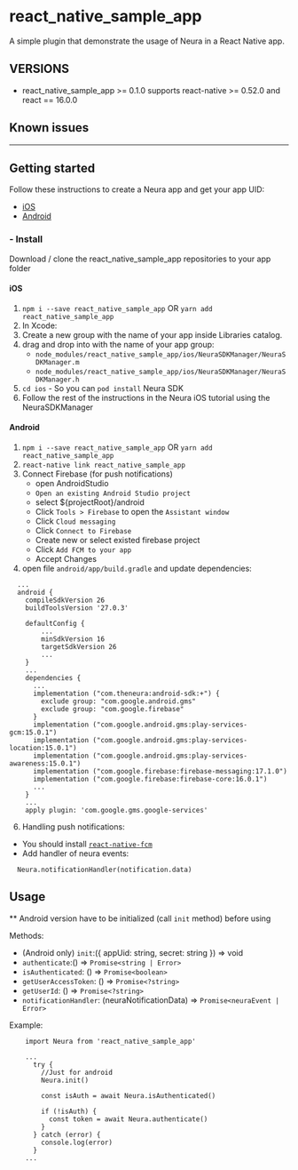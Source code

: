 # react_native_sample_app

A simple plugin that demonstrate the usage of Neura in a React Native app.

## VERSIONS

* react_native_sample_app >= 0.1.0 supports react-native >= 0.52.0 and react == 16.0.0

## Known issues
------
## Getting started

Follow these instructions to create a Neura app and get your app UID:
  * [iOS](https://dev.theneura.com/tutorials/ios)
  * [Android](https://dev.theneura.com/tutorials/android)

### - Install
Download / clone the react_native_sample_app repositories to your app folder
#### iOS
1. `npm i --save react_native_sample_app` OR `yarn add react_native_sample_app`
2. In Xcode: 
  1. Create a new group with the name of your app inside Libraries catalog.
  2. drag and drop into with the name of your app group:
      * `node_modules/react_native_sample_app/ios/NeuraSDKManager/NeuraSDKManager.m`
      * `node_modules/react_native_sample_app/ios/NeuraSDKManager/NeuraSDKManager.h`
3. `cd ios` - So you can `pod install` Neura SDK
4. Follow the rest of the instructions in the Neura iOS tutorial using the NeuraSDKManager

#### Android
1. `npm i --save react_native_sample_app` OR `yarn add react_native_sample_app`
2. `react-native link react_native_sample_app`
3. Connect Firebase (for push notifications)
    - open AndroidStudio
    - `Open an existing Android Studio project`
    - select ${projectRoot}/android
    - Click `Tools > Firebase` to open the `Assistant window`
    - Click `Cloud messaging`
    - Click `Connect to Firebase`
    - Create new or select existed firebase project
    - Click `Add FCM to your app`
    - Accept Changes
4. open file `android/app/build.gradle` and update dependencies:
```
  ...
  android {
    compileSdkVersion 26
    buildToolsVersion '27.0.3'

    defaultConfig {
        ...
        minSdkVersion 16
        targetSdkVersion 26
        ...
    }
    ...
    dependencies {
      ...
      implementation ("com.theneura:android-sdk:+") {
        exclude group: "com.google.android.gms"
        exclude group: "com.google.firebase"
      }
      implementation ("com.google.android.gms:play-services-gcm:15.0.1")
      implementation ("com.google.android.gms:play-services-location:15.0.1")
      implementation ("com.google.android.gms:play-services-awareness:15.0.1")
      implementation ("com.google.firebase:firebase-messaging:17.1.0")
      implementation ("com.google.firebase:firebase-core:16.0.1")
      ...
    }
    ...
    apply plugin: 'com.google.gms.google-services'
```
6. Handling push notifications:
- You should install [`react-native-fcm`](https://github.com/evollu/react-native-fcm)
- Add handler of neura events:
```
  Neura.notificationHandler(notification.data)
```
## Usage

** Android version have to be initialized (call `init` method) before using

Methods:
  * (Android only) `init`:({ appUid: string, secret: string }) => void
  * `authenticate`:() => `Promise<string | Error>`
  * `isAuthenticated`: () => `Promise<boolean>`
  * `getUserAccessToken`: () => `Promise<?string>`
  * `getUserId`: () => `Promise<?string>`
  * `notificationHandler`: (neuraNotificationData) => `Promise<neuraEvent | Error>`

Example:
```
    import Neura from 'react_native_sample_app'

    ...
      try {
        //Just for android
        Neura.init()

        const isAuth = await Neura.isAuthenticated()

        if (!isAuth) {
          const token = await Neura.authenticate()
        }
      } catch (error) {
        console.log(error)
      }
    ...
```
